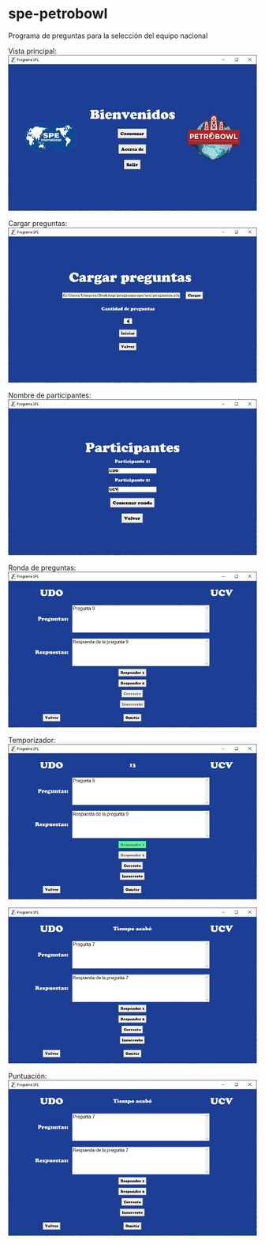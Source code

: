 # spe-petrobowl
Programa de preguntas para la selección del equipo nacional

Vista principal:
![principal](https://github.com/yeisonvirtual/spe-petrobowl/blob/main/imagenes/1.JPG)

Cargar preguntas:
![cargar preguntas](https://github.com/yeisonvirtual/spe-petrobowl/blob/main/imagenes/2.JPG)

Nombre de participantes:
![participantes](https://github.com/yeisonvirtual/spe-petrobowl/blob/main/imagenes/3.JPG)

Ronda de preguntas:
![ronda](https://github.com/yeisonvirtual/spe-petrobowl/blob/main/imagenes/4.JPG)

Temporizador:
![temporizador](https://github.com/yeisonvirtual/spe-petrobowl/blob/main/imagenes/5.JPG)

![temporizador](https://github.com/yeisonvirtual/spe-petrobowl/blob/main/imagenes/6.JPG)


Puntuación:
![temporizador](https://github.com/yeisonvirtual/spe-petrobowl/blob/main/imagenes/6.JPG)
